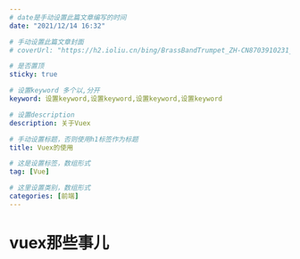 ```yaml
---
# date是手动设置此篇文章编写的时间
date: "2021/12/14 16:32"

# 手动设置此篇文章封面
# coverUrl: "https://h2.ioliu.cn/bing/BrassBandTrumpet_ZH-CN8703910231_640x480.jpg?imageslim"

# 是否置顶
sticky: true

# 设置keyword 多个以,分开
keyword: 设置keyword,设置keyword,设置keyword,设置keyword

# 设置description
description: 关于Vuex

# 手动设置标题，否则使用h1标签作为标题
title: Vuex的使用

# 这是设置标签，数组形式
tag: [Vue]

# 这里设置类别，数组形式
categories: [前端]
---
```

# vuex那些事儿
